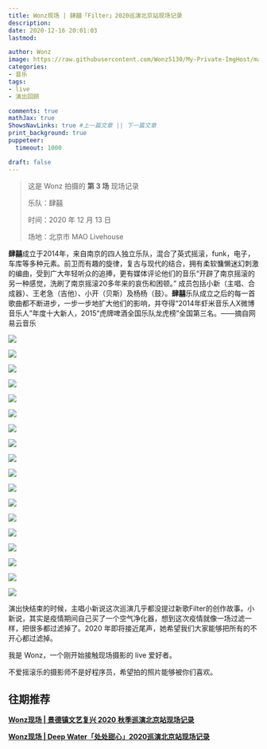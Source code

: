 ```yaml
---
title: Wonz现场 | 肆囍「Filter」2020巡演北京站现场记录
description: 
date: 2020-12-16 20:01:03
lastmod:

author: Wonz
image: https://raw.githubusercontent.com/Wonz5130/My-Private-ImgHost/master/img/%E5%BE%AE%E4%BF%A1%E5%9B%BE%E7%89%87_20201216202548.jpg
categories:
- 音乐
tags:
- live
- 演出回顾

comments: true
mathJax: true
ShowsNavLinks: true #上一篇文章 || 下一篇文章
print_background: true
puppeteer:
  timeout: 1000

draft: false
---
```

> 这是 Wonz 拍摄的 **第 3 场** 现场记录
>
> 乐队：肆囍
>
> 时间：2020 年 12 月 13 日
>
> 场地：北京市 MAO Livehouse

**肆囍**成立于2014年，来自南京的四人独立乐队，混合了英式摇滚，funk，电子，车库等多种元素。前卫而有趣的旋律，复古与现代的结合，拥有柔软慵懒迷幻刺激的编曲，受到广大年轻听众的追捧，更有媒体评论他们的音乐“开辟了南京摇滚的另一种感觉，洗刷了南京摇滚20多年来的哀伤和困顿。” 成员包括小新（主唱、合成器）、王老急（吉他）、小开（贝斯）及杨杨（鼓）。**肆囍**乐队成立之后的每一首歌曲都不断进步，一步一步地扩大他们的影响，并夺得“2014年虾米音乐人X微博音乐人”年度十大新人，2015“虎牌啤酒全国乐队龙虎榜”全国第三名。——摘自网易云音乐

![](https://raw.githubusercontent.com/Wonz5130/My-Private-ImgHost/master/img/%E5%BE%AE%E4%BF%A1%E5%9B%BE%E7%89%87_20201214215553.jpg)

![](https://raw.githubusercontent.com/Wonz5130/My-Private-ImgHost/master/img/%E5%BE%AE%E4%BF%A1%E5%9B%BE%E7%89%87_20201214215606.jpg)

![](https://raw.githubusercontent.com/Wonz5130/My-Private-ImgHost/master/img/%E5%BE%AE%E4%BF%A1%E5%9B%BE%E7%89%87_20201214215717.jpg)

![](https://raw.githubusercontent.com/Wonz5130/My-Private-ImgHost/master/img/%E5%BE%AE%E4%BF%A1%E5%9B%BE%E7%89%87_20201214215706.jpg)

![](https://raw.githubusercontent.com/Wonz5130/My-Private-ImgHost/master/img/%E5%BE%AE%E4%BF%A1%E5%9B%BE%E7%89%87_20201214215337.jpg)

![](https://raw.githubusercontent.com/Wonz5130/My-Private-ImgHost/master/img/%E5%BE%AE%E4%BF%A1%E5%9B%BE%E7%89%87_20201214215411.jpg)

![](https://raw.githubusercontent.com/Wonz5130/My-Private-ImgHost/master/img/%E5%BE%AE%E4%BF%A1%E5%9B%BE%E7%89%87_20201214215435.jpg)

![](https://raw.githubusercontent.com/Wonz5130/My-Private-ImgHost/master/img/%E5%BE%AE%E4%BF%A1%E5%9B%BE%E7%89%87_20201214215422.jpg)

![](https://raw.githubusercontent.com/Wonz5130/My-Private-ImgHost/master/img/%E5%BE%AE%E4%BF%A1%E5%9B%BE%E7%89%87_20201214215446.jpg)

![](https://raw.githubusercontent.com/Wonz5130/My-Private-ImgHost/master/img/%E5%BE%AE%E4%BF%A1%E5%9B%BE%E7%89%87_20201214215456.jpg)

![](https://raw.githubusercontent.com/Wonz5130/My-Private-ImgHost/master/img/%E5%BE%AE%E4%BF%A1%E5%9B%BE%E7%89%87_20201214215500.jpg)

![](https://raw.githubusercontent.com/Wonz5130/My-Private-ImgHost/master/img/%E5%BE%AE%E4%BF%A1%E5%9B%BE%E7%89%87_20201214215514.jpg)

![](https://raw.githubusercontent.com/Wonz5130/My-Private-ImgHost/master/img/%E5%BE%AE%E4%BF%A1%E5%9B%BE%E7%89%87_20201214215525.jpg)

![](https://raw.githubusercontent.com/Wonz5130/My-Private-ImgHost/master/img/%E5%BE%AE%E4%BF%A1%E5%9B%BE%E7%89%87_20201214215540.jpg)

![](https://raw.githubusercontent.com/Wonz5130/My-Private-ImgHost/master/img/%E5%BE%AE%E4%BF%A1%E5%9B%BE%E7%89%87_20201214215416.jpg)

![](https://raw.githubusercontent.com/Wonz5130/My-Private-ImgHost/master/img/%E5%BE%AE%E4%BF%A1%E5%9B%BE%E7%89%87_20201214215507.jpg)

![](https://raw.githubusercontent.com/Wonz5130/My-Private-ImgHost/master/img/%E5%BE%AE%E4%BF%A1%E5%9B%BE%E7%89%87_20201214215653.jpg)

![](https://raw.githubusercontent.com/Wonz5130/My-Private-ImgHost/master/img/%E5%BE%AE%E4%BF%A1%E5%9B%BE%E7%89%87_20201214215730.jpg)

演出快结束的时候，主唱小新说这次巡演几乎都没提过新歌Filter的创作故事。小新说，其实是疫情期间自己买了一个空气净化器，想到这次疫情就像一场过滤一样，把很多都过滤掉了。2020 年即将接近尾声，她希望我们大家能够把所有的不开心都过滤掉。

我是 Wonz，一个刚开始接触现场摄影的 live 爱好者。

不爱摇滚乐的摄影师不是好程序员，希望拍的照片能够被你们喜欢。

## 往期推荐

[**Wonz现场 | 景德镇文艺复兴 2020 秋季巡演北京站现场记录**](https://wonz.wang/2020/09/25/324-jingdezhenwenyifuxing/)

[**Wonz现场 | Deep Water「处处甜心」2020巡演北京站现场记录**](https://wonz.wang/2020/12/15/333-deepwater/)
